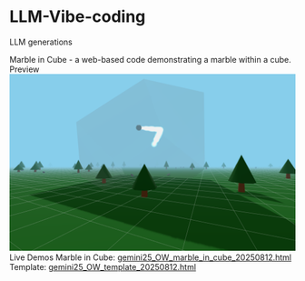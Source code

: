 # LLM-Vibe-coding
LLM generations


Marble in Cube - a web-based code demonstrating a marble within a cube.
Preview
![alt text](gemini25_OW_marble_in_cube_20250812.png)
Live Demos
Marble in Cube: [gemini25_OW_marble_in_cube_20250812.html](gemini25_OW_marble_in_cube_20250812.html)
Template: [gemini25_OW_template_20250812.html](gemini25_OW_template_20250812.html)
